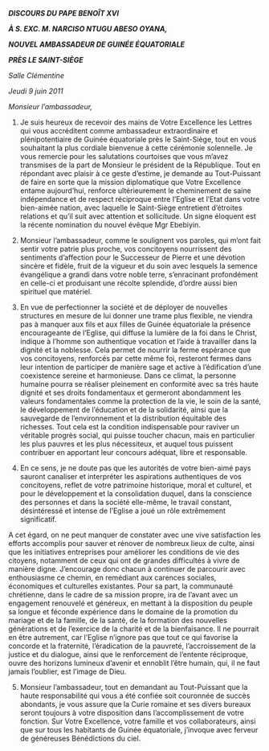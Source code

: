 ***DISCOURS DU PAPE BENOÎT XVI***

***À S. EXC. M. NARCISO NTUGU ABESO OYANA,***

***NOUVEL AMBASSADEUR DE GUINÉE ÉQUATORIALE***

***PRÈS LE SAINT-SIÈGE***

*Salle Clémentine*

*Jeudi 9 juin 2011*

*Monsieur l’ambassadeur,*

1. Je suis heureux de recevoir des mains de Votre Excellence les Lettres qui vous accréditent comme ambassadeur extraordinaire et plénipotentiaire de Guinée équatoriale près le Saint-Siège, tout en vous souhaitant la plus cordiale bienvenue à cette cérémonie solennelle. Je vous remercie pour les salutations courtoises que vous m’avez transmises de la part de Monsieur le président de la République. Tout en répondant avec plaisir à ce geste d’estime, je demande au Tout-Puissant de faire en sorte que la mission diplomatique que Votre Excellence entame aujourd’hui, renforce ultérieurement le cheminement de saine indépendance et de respect réciproque entre l’Eglise et l’Etat dans votre bien-aimée nation, avec laquelle le Saint-Siège entretient d’étroites relations et qu’il suit avec attention et sollicitude. Un signe éloquent est la récente nomination du nouvel évêque Mgr Ebebiyin.

2. Monsieur l’ambassadeur, comme le soulignent vos paroles, qui m’ont fait sentir votre patrie plus proche, vos concitoyens nourrissent des sentiments d’affection pour le Successeur de Pierre et une dévotion sincère et fidèle, fruit de la vigueur et du soin avec lesquels la semence évangélique a grandi dans votre noble terre, s’enracinant profondément en celle-ci et produisant une récolte splendide, d’ordre aussi bien spirituel que matériel.

3. En vue de perfectionner la société et de déployer de nouvelles structures en mesure de lui donner une trame plus flexible, ne viendra pas à manquer aux fils et aux filles de Guinée équatoriale la présence encourageante de l’Eglise, qui diffuse la lumière de la foi dans le Christ, indique à l’homme son authentique vocation et l’aide à travailler dans la dignité et la noblesse. Cela permet de nourrir la ferme espérance que vos concitoyens, renforcés par cette même foi, resteront fermes dans leur intention de participer de manière sage et active à l’édification d’une coexistence sereine et harmonieuse. Dans ce climat, la personne humaine pourra se réaliser pleinement en conformité avec sa très haute dignité et ses droits fondamentaux et germeront abondamment les valeurs fondamentales comme la protection de la vie, le soin de la santé, le développement de l’éducation et de la solidarité, ainsi que la sauvegarde de l’environnement et la distribution équitable des richesses. Tout cela est la condition indispensable pour raviver un véritable progrès social, qui puisse toucher chacun, mais en particulier les plus pauvres et les plus nécessiteux, et auquel tous puissent contribuer en apportant leur concours adéquat, libre et responsable.

4. En ce sens, je ne doute pas que les autorités de votre bien-aimé pays sauront canaliser et interpréter les aspirations authentiques de vos concitoyens, reflet de votre patrimoine historique, moral et culturel, et pour le développement et la consolidation duquel, dans la conscience des personnes et dans la société elle-même, le travail constant, désintéressé et intense de l’Eglise a joué un rôle extrêmement significatif.

A cet égard, on ne peut manquer de constater avec une vive satisfaction les efforts accomplis pour sauver et rénover de nombreux lieux de culte, ainsi que les initiatives entreprises pour améliorer les conditions de vie des citoyens, notamment de ceux qui ont de grandes difficultés à vivre de manière digne. J’encourage donc chacun à continuer de parcourir avec enthousiasme ce chemin, en remédiant aux carences sociales, économiques et culturelles existantes. Pour sa part, la communauté chrétienne, dans le cadre de sa mission propre, ira de l’avant avec un engagement renouvelé et généreux, en mettant à la disposition du peuple sa longue et féconde expérience dans le domaine de la promotion du mariage et de la famille, de la santé, de la formation des nouvelles générations et de l’exercice de la charité et de la bienfaisance. Il ne pourrait en être autrement, car l’Eglise n’ignore pas que tout ce qui favorise la concorde et la fraternité, l’éradication de la pauvreté, l’accroissement de la justice et du dialogue, ainsi que le renforcement de l’entente réciproque, ouvre des horizons lumineux d’avenir et ennoblit l’être humain, qui, il ne faut jamais l’oublier, est l’image de Dieu.

5. Monsieur l’ambassadeur, tout en demandant au Tout-Puissant que la haute responsabilité qui vous a été confiée soit couronnée de succès abondants, je vous assure que la Curie romaine et ses divers bureaux seront toujours à votre disposition dans l’accomplissement de votre fonction. Sur Votre Excellence, votre famille et vos collaborateurs, ainsi que sur tous les habitants de Guinée équatoriale, j’invoque avec ferveur de généreuses Bénédictions du ciel.